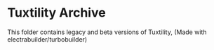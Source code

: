 # Tuxtility Archive
This folder contains legacy and beta versions of Tuxtility, (Made with electrabuilder/turbobuilder)

